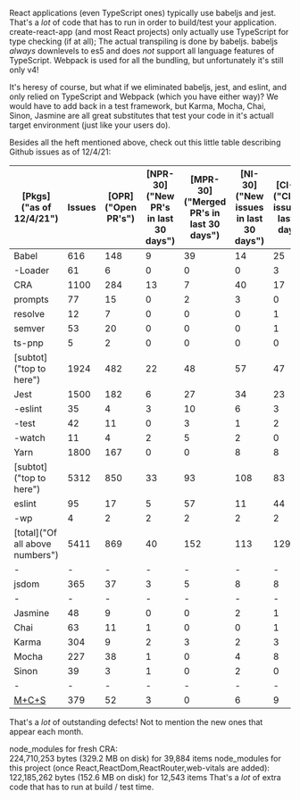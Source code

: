 React applications (even TypeScript ones) typically use babeljs and jest.
That's a *lot* of code that has to run in order to build/test your application.
create-react-app (and most React projects) only actually use TypeScript for type checking (if at all);  The actual transpiling is done by babeljs.
babeljs *always* downlevels to es5 and does *not* support all language features of TypeScript.
Webpack is used for all the bundling, but unfortunately it's still only v4!

It's heresy of course, but what if we eliminated babeljs, jest, and eslint, and only relied on TypeScript and Webpack (which you have either way)?
We would have to add back in a test framework, but Karma, Mocha, Chai, Sinon, Jasmine are all great substitutes that test your code in it's actuall target environment (just like your users do).

Besides all the heft mentioned above, check out this little table describing Github issues as of 12/4/21:

| [Pkgs]("as of 12/4/21") | Issues | [OPR]("Open PR's") | [NPR\-30]("New PR's in last 30 days") | [MPR\-30]("Merged PR's in last 30 days") | [NI\-30]("New issues in last 30 days") | [CI\-30]("Closed issues in last 30 days") |
|---------------|--------|-----|---------|---------|--------|--------|
| Babel | 616 | 148 | 9 | 39 | 14 | 25 |
| \-Loader | 61 | 6 | 0 | 0 | 0 | 3 |
| CRA | 1100 | 284 | 13 | 7 | 40 | 17 |
| prompts | 77 | 15 | 0 | 2 | 3 | 0 |
| resolve | 12 | 7 | 0 | 0 | 0 | 1 |
| semver | 53 | 20 | 0 | 0 | 0 | 1 |
| ts\-pnp | 5 | 2 | 0 | 0 | 0 | 0 |
| [subtot]("top to here") | 1924 | 482 | 22 | 48 | 57 | 47 |
| Jest | 1500 | 182 | 6 | 27 | 34 | 23 |
| \-eslint | 35 | 4 | 3 | 10 | 6 | 3 |
| \-test | 42 | 11 | 0 | 3 | 1 | 2 |
| \-watch | 11 | 4 | 2 | 5 | 2 | 0 |
| Yarn | 1800 | 167 | 0 | 0 | 8 | 8 |
| [subtot]("top to here") | 5312 | 850 | 33 | 93 | 108 | 83 |
| eslint | 95 | 17 | 5 | 57 | 11 | 44 |
| \-wp | 4 | 2 | 2 | 2 | 2 | 2 |
| [total]("Of all above numbers") | 5411 | 869 | 40 | 152 | 113 | 129 | 
-|-|-|-|-|-|-
| jsdom | 365 | 37 | 3 | 5 | 8 | 8 |
-|-|-|-|-|-|-
| Jasmine | 48 | 9 | 0 | 0 | 2 | 1 |
| Chai | 63 | 11 | 1 | 0 | 0 | 1 |
| Karma | 304 | 9 | 2 | 3 | 2 | 3 |
| Mocha | 227 | 38 | 1 | 0 | 4 | 8 |
| Sinon | 39 | 3 | 1 | 0 | 2 | 0 |
-|-|-|-|-|-|-
|  [M+C+S]("Mocah,Chai,Sinon") | 379 | 52 | 3 | 0 | 6 | 9 |
That's a *lot* of outstanding defects!  Not to mention the new ones that appear each month.

node_modules for fresh CRA:  
    224,710,253 bytes (329.2 MB on disk) for 39,884 items
node_modules for this project (once React,ReactDom,ReactRouter,web-vitals are added):  
    122,185,262 bytes (152.6 MB on disk) for 12,543 items
That's a *lot* of extra code that has to run at build / test time.
